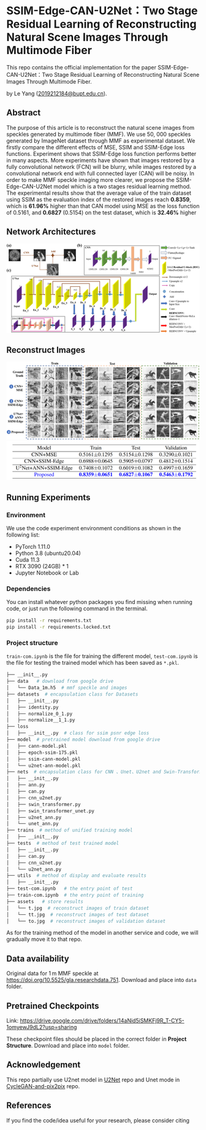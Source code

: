 # SSIM-Edge-CAN-U2Net：Two Stage Residual Learning of Reconstructing Natural Scene Images Through Multimode Fiber

This repo contains the official implementation for the paper SSIM-Edge-CAN-U2Net：Two Stage Residual Learning of Reconstructing Natural Scene Images Through Multimode Fiber.

by Le Yang (2019212184@bupt.edu.cn).

## Abstract
The purpose of this article is to reconstruct the natural scene images from
speckles generated by multimode fiber (MMF). We use 50, 000 speckles generated by ImageNet dataset through MMF as experimental dataset. We firstly compare the different
effects of MSE, SSIM and SSIM-Edge loss functions. Experiment shows that SSIM-Edge
loss function performs better in many aspects. More experiments have shown that images
restored by a fully convolutional network (FCN) will be blurry, while images restored by
a convolutional network end with full connected layer (CAN) will be noisy. In order to
make MMF speckle imaging more clearer, we propose the SSIM-Edge-CAN-U2Net model
which is a two stages residual learning method. The experimental results show that the average value of the train dataset using SSIM as the evaluation index of the restored images
reach **0.8359**, which is **61.96%** higher than that CAN model using MSE as the loss function
of 0.5161, and **0.6827** (0.5154) on the test dataset, which is **32.46%** higher

## Network Architectures
![](./assets/network-art.png)

## Reconstruct Images
![](./assets/result-images.png)
![](./assets/res-table.png)

## Running Experiments

### Environment

We use the code experiment environment conditions as shown in the following list:

- PyTorch 1.11.0
- Python 3.8 (ubuntu20.04)
- Cuda 11.3
- RTX 3090 (24GB) \* 1
- Jupyter Notebook or Lab

### Dependencies

You can install whatever python packages you find missing when running code, or just run the following command in the terminal.

```bash
pip install -r requirements.txt
pip install -r requirements.locked.txt
```

### Project structure

`train-com.ipynb` is the file for training the different model, `test-com.ipynb` is the file for testing the trained model which has been saved as `*.pkl`.

```bash
├── __init__.py
├── data   # download from google drive
│   └── Data_1m.h5  # mmf speckle and images
├── datasets  # encapsulation class for Datasets
│   ├── __init__.py
│   ├── identity.py
│   ├── normalize_0_1.py
│   ├── normalize__1_1.py
├── loss
│   ├── __init__.py  # class for ssim psnr edge loss
├── model  # pretrained model download from google drive
│   ├── cann-model.pkl
│   ├── epoch-ssim-175.pkl
│   ├── ssim-cann-model.pkl
│   └── u2net-ann-model.pkl
├── nets  # encapsulation class for CNN 、Unet、U2net and Swin-Transformer Networks
│   ├── __init__.py
│   ├── ann.py
│   ├── can.py
│   ├── cnn_u2net.py
│   ├── swin_transformer.py
│   ├── swin_transformer_unet.py
│   ├── u2net_ann.py
│   └── unet_ann.py
├── trains  # method of unified training model
│   ├── __init__.py
├── tests  # method of test trained model
│   ├── __init__.py
│   ├── can.py
│   ├── cnn_u2net.py
│   └── u2net_ann.py
├── utils  # method of display and evaluate results
│   ├── __init__.py
├── test-com.ipynb   # the entry point of test
├── train-com.ipynb  # the entry point of training
├── assets   # store results
│   └── t.jpg  # reconstruct images of train dataset
│   └── tt.jpg  # reconstruct images of test dataset
│   └── to.jpg  # reconstruct images of validation dataset
```

As for the training method of the model in another service and code, we will gradually move it to that repo.

## Data availability
Original data for 1 m MMF speckle at https://doi.org/10.5525/gla.researchdata.751. Download and place into `data` folder.

## Pretrained Checkpoints
Link: https://drive.google.com/drive/folders/14aNid5iSMKFj9R_T-CY5-1omyewJ9dL2?usp=sharing

These checkpoint files should be placed in the correct folder in **Project Structure**. Download and place into `model` folder.

## Acknowledgement

This repo partially use U2net model in [U2Net](https://github.com/xuebinqin/U-2-Net) repo and Unet mode in [CycleGAN-and-pix2pix](https://github.com/junyanz/pytorch-CycleGAN-and-pix2pix) repo.

## References

If you find the code/idea useful for your research, please consider citing

```bib

```
